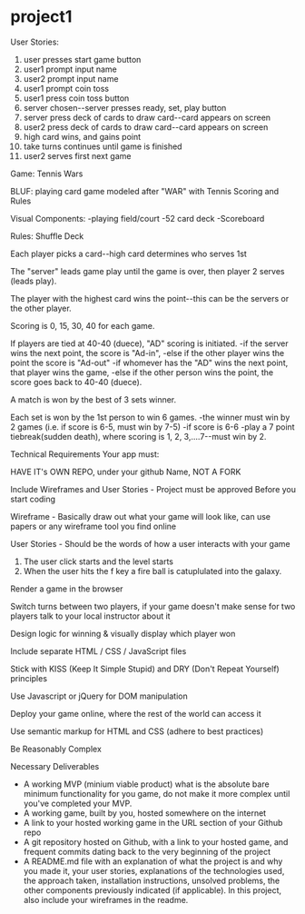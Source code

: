 # project1

User Stories:
1. user presses start game button
2. user1 prompt input name
3. user2 prompt input name
4. user1 prompt coin toss
5. user1 press coin toss button
6. server chosen--server presses ready, set, play button
7. server press deck of cards to draw card--card appears on screen
8. user2 press deck of cards to draw card--card appears on screen
9. high card wins, and gains point
10. take turns continues until game is finished
11. user2 serves first next game


Game: Tennis Wars

BLUF: playing card game modeled after "WAR" with Tennis Scoring and Rules

Visual Components:
-playing field/court
-52 card deck
-Scoreboard

Rules:
Shuffle Deck

Each player picks a card--high card determines who serves 1st

The "server" leads game play until the game is over, then player 2 serves (leads play).

The player with the highest card wins the point--this can be the servers or the other player.

Scoring is 0, 15, 30, 40 for each game.

If players are tied at 40-40 (duece), "AD" scoring is initiated.
  -if the server wins the next point, the score is "Ad-in", 
  -else if the other player wins the point the score is "Ad-out"
    -if whomever has the "AD" wins the next point, that player wins the game, 
    -else if the other person wins the point, the score goes back to 40-40 (duece).
    
A match is won by the best of 3 sets winner.

Each set is won by the 1st person to win 6 games.
  -the winner must win by 2 games (i.e. if score is 6-5, must win by 7-5)
  -if score is 6-6
    -play a 7 point tiebreak(sudden death), where scoring is 1, 2, 3,....7--must win by 2.



Technical Requirements
Your app must:

HAVE IT's OWN REPO, under your github Name, NOT A FORK

Include Wireframes and User Stories - Project must be approved Before you start coding

Wireframe - Basically draw out what your game will look like, can use papers or any wireframe tool you find online

User Stories - Should be the words of how a user interacts with your game
  1. The user click starts and the level starts
  2. When the user hits the f key a fire ball is catuplulated into the galaxy.
  
Render a game in the browser

Switch turns between two players, if your game doesn't make sense for two players talk to your local instructor about it

Design logic for winning & visually display which player won

Include separate HTML / CSS / JavaScript files

Stick with KISS (Keep It Simple Stupid) and DRY (Don't Repeat Yourself) principles

Use Javascript or jQuery for DOM manipulation

Deploy your game online, where the rest of the world can access it

Use semantic markup for HTML and CSS (adhere to best practices)

Be Reasonably Complex

Necessary Deliverables
  - A working MVP (minium viable product) what is the absolute bare minimum functionality for you game, do not make it more complex until you've completed your MVP.
  - A working game, built by you, hosted somewhere on the internet
  - A link to your hosted working game in the URL section of your Github repo
  - A git repository hosted on Github, with a link to your hosted game, and frequent commits dating back to the very beginning of the project
  - A README.md file with an explanation of what the project is and why you made it, your user stories, explanations of the technologies used, the approach taken, installation instructions, unsolved problems, the other components previously indicated (if applicable). In this project, also include your wireframes in the readme.
